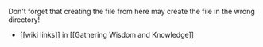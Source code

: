 Don't forget that creating the file from here may create the file in the wrong directory!
- [[wiki links]] in [[Gathering Wisdom and Knowledge]]